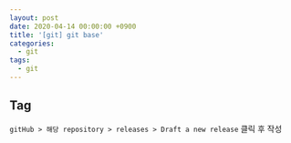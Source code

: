 ```yaml
---
layout: post
date: 2020-04-14 00:00:00 +0900
title: '[git] git base'
categories:
  - git
tags:
  - git
---
```


## Tag

`gitHub > 해당 repository > releases > Draft a new release` 클릭 후 작성
